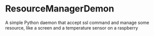 # ResourceManagerDemon
A simple Python daemon that accept ssl command and manage some resource, like a screen and a temperature sensor on a raspberry

